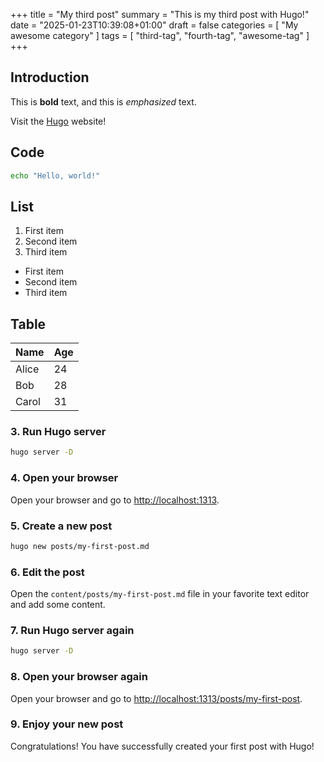 +++
title = "My third post"
summary = "This is my third post with Hugo!"
date = "2025-01-23T10:39:08+01:00"
draft = false
categories = [
  "My awesome category"
]
tags = [
  "third-tag",
  "fourth-tag",
  "awesome-tag"
]
+++

## Introduction

This is **bold** text, and this is *emphasized* text.

Visit the [Hugo](https://gohugo.io) website!

## Code

```bash
echo "Hello, world!"
```

## List

1. First item
2. Second item
3. Third item

- First item
- Second item
- Third item

## Table

| Name  | Age |
|-------|-----|
| Alice | 24  |
| Bob   | 28  |
| Carol | 31  |

### 3. Run Hugo server

```bash
hugo server -D
```

### 4. Open your browser

Open your browser and go to [http://localhost:1313](http://localhost:1313).

### 5. Create a new post

```bash
hugo new posts/my-first-post.md
```

### 6. Edit the post

Open the `content/posts/my-first-post.md` file in your favorite text editor and add some content.

### 7. Run Hugo server again

```bash
hugo server -D
```

### 8. Open your browser again

Open your browser and go to [http://localhost:1313/posts/my-first-post](http://localhost:1313/posts/my-first-post).

### 9. Enjoy your new post

Congratulations! You have successfully created your first post with Hugo!
